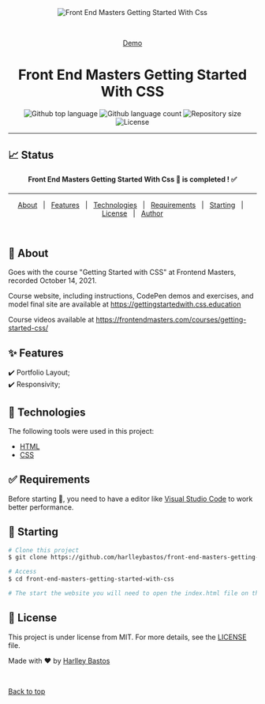 <div align="center" id="top"> 
  <img src="assets/img/website-gif.gif" alt="Front End Masters Getting Started With Css" s />

  &#xa0;

  <a href="https://harlleybastos.github.io/front-end-masters-getting-started-with-css/">Demo</a>
</div>

<h1 align="center">Front End Masters Getting Started With CSS</h1>

<p align="center">
  <img alt="Github top language" src="https://img.shields.io/github/languages/top/harlleybastos/front-end-masters-getting-started-with-css?color=56BEB8">

  <img alt="Github language count" src="https://img.shields.io/github/languages/count/harlleybastos/front-end-masters-getting-started-with-css?color=56BEB8">

  <img alt="Repository size" src="https://img.shields.io/github/repo-size/harlleybastos/front-end-masters-getting-started-with-css?color=56BEB8">

  <img alt="License" src="https://img.shields.io/github/license/harlleybastos/front-end-masters-getting-started-with-css?color=56BEB8">

  <!-- <img alt="Github issues" src="https://img.shields.io/github/issues/harlleybastos/front-end-masters-getting-started-with-css?color=56BEB8" /> -->

  <!-- <img alt="Github forks" src="https://img.shields.io/github/forks/harlleybastos/front-end-masters-getting-started-with-css?color=56BEB8" /> -->

  <!-- <img alt="Github stars" src="https://img.shields.io/github/stars/harlleybastos/front-end-masters-getting-started-with-css?color=56BEB8" /> -->
</p>

<!-- Status -->
<hr>

## :chart_with_upwards_trend: Status ##

<h4 align="center"> 
	  Front End Masters Getting Started With Css 🚀 is completed !  ✅
</h4> 

<hr>

<p align="center">
  <a href="#dart-about">About</a> &#xa0; | &#xa0; 
  <a href="#sparkles-features">Features</a> &#xa0; | &#xa0;
  <a href="#rocket-technologies">Technologies</a> &#xa0; | &#xa0;
  <a href="#white_check_mark-requirements">Requirements</a> &#xa0; | &#xa0;
  <a href="#checkered_flag-starting">Starting</a> &#xa0; | &#xa0;
  <a href="#memo-license">License</a> &#xa0; | &#xa0;
  <a href="https://github.com/harlleybastos" target="_blank">Author</a>
</p>

<br>

## :dart: About ##

Goes with the course "Getting Started with CSS" at Frontend Masters, recorded October 14, 2021.

Course website, including instructions, CodePen demos and exercises, and model final site are available at https://gettingstartedwith.css.education

Course videos available at https://frontendmasters.com/courses/getting-started-css/

## :sparkles: Features ##

:heavy_check_mark: Portfolio Layout;\
:heavy_check_mark: Responsivity;

## :rocket: Technologies ##

The following tools were used in this project:

- [HTML](https://developer.mozilla.org/en-US/docs/Web/HTML)
- [CSS](https://developer.mozilla.org/en-US/docs/Web/CSS/Reference)

## :white_check_mark: Requirements ##

Before starting :checkered_flag:, you need to have a editor like [Visual Studio Code](https://code.visualstudio.com/) to work better performance.

## :checkered_flag: Starting ##

```bash
# Clone this project
$ git clone https://github.com/harlleybastos/front-end-masters-getting-started-with-css

# Access
$ cd front-end-masters-getting-started-with-css

# The start the website you will need to open the index.html file on the browser.
```

## :memo: License ##

This project is under license from MIT. For more details, see the [LICENSE](LICENSE.md) file.


Made with :heart: by <a href="https://github.com/harlleybastos" target="_blank">Harlley Bastos</a>

&#xa0;

<a href="#top">Back to top</a>
